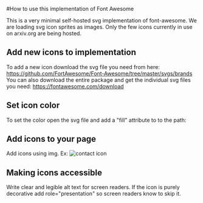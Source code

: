 #How to use this implementation of Font Awesome

This is a very minimal self-hosted svg implementation of font-awesome.
We are loading svg icon sprites as images.
Only the few icons currently in use on arxiv.org are being hosted.

## Add new icons to implementation
To add a new icon download the svg file you need from here:
https://github.com/FortAwesome/Font-Awesome/tree/master/svgs/brands
You can also download the entire package and get the individual svg files you need:
https://fontawesome.com/download

## Set icon color
To set the color open the svg file and add a "fill" attribute to to the path:
<path fill="#FFFFFF" d="etc etc etc">

## Add icons to your page
Add icons using img. Ex:
<img src="{{ url_for('static', filename='fontawesome-svgs/svgs/solid/envelope.svg') }}" alt="contact icon">

## Making icons accessible
Write clear and legible alt text for screen readers. If the icon is purely decorative add role="presentation" so screen readers know to skip it.
